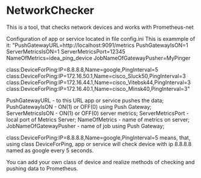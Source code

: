 # NetworkChecker
This is a tool, that checks network devices and works with Prometheus-net

Configuration of app or service located in file config.ini
This is exammple of it:
"PushGatewayURL=http://localhost:9091/metrics
PushGatewayIsON=1
ServerMetricsIsON=1
ServerMetricsPort=12345
NameOfMetrics=idea_ping_device
JobNameOfGatewayPusher=MyPinger


class:DeviceForPing:IP=8.8.8.8,Name=google,PingInterval=5
class:DeviceForPing:IP=172.16.50.1,Name=cisco_Sluck50,PingInterval=3
class:DeviceForPing:IP=172.16.44.1,Name=cisco_Vitebsk44,PingInterval=3
class:DeviceForPing:IP=172.16.40.1,Name=cisco_Minsk40,PingInterval=3"

PushGatewayURL - to this URL app or service pushes the data;
PushGatewayIsON - ON(1) or OFF(0) using Push Gateway;
ServerMetricsIsON - ON(1) or OFF(0) server metrics;
ServerMetricsPort - local port of Metrics Server;
NameOfMetrics - name of metrics on server;
JobNameOfGatewayPusher  - name of job using Push Gateway;

class:DeviceForPing:IP=8.8.8.8,Name=google,PingInterval=5 means,
that, using class DeviceForPing, app or service will check device with ip 8.8.8.8
named as google every 5 seconds.

You can add your own class of device and realize methods of checking and pushing data to Prometheus. 
